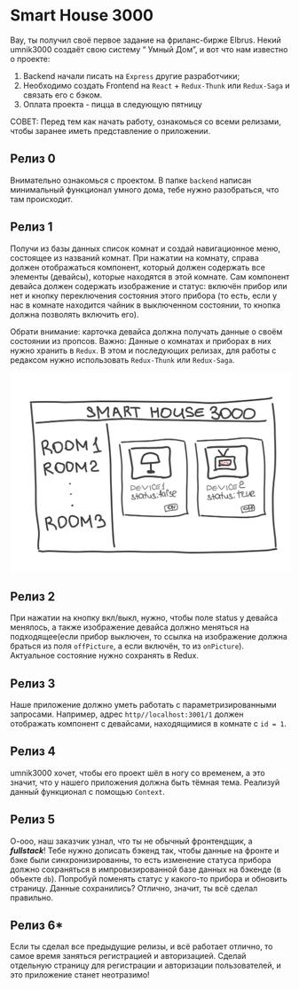 # Smart House 3000

Вау, ты получил своё первое задание на фриланс-бирже Elbrus. Некий umnik3000 создаёт свою систему “ Умный Дом”, и вот что нам известно о проекте:

1. Backend начали писать на `Express` другие разработчики;
2. Необходимо создать Frontend на `React` + `Redux-Thunk` или `Redux-Saga` и связать его с бэком.
3. Оплата проекта - пицца в следующую пятницу

СОВЕТ: Перед тем как начать работу, ознакомься со всеми релизами, чтобы заранее иметь представление о приложении.

## Релиз 0

Внимательно ознакомься с проектом. В папке `backend` написан минимальный функционал умного дома, тебе нужно разобраться, что там происходит.

## Релиз 1

Получи из базы данных список комнат и создай навигационное меню, состоящее из названий комнат. При нажатии на комнату, справа должен отображаться компонент, который должен содержать все элементы (девайсы), которые находятся в этой комнате. Сам компонент девайса должен содержать изображение и статус: включён прибор или нет и кнопку переключения состояния этого прибора (то есть, если у нас в комнате находится чайник в выключенном состоянии, то кнопка должна позволять включить его).

Обрати внимание: карточка девайса должна получать данные о своём состоянии из пропсов.
Важно: Данные о комнатах и приборах в них нужно хранить в `Redux`. В этом и последующих релизах, для работы с редаксом нужно использовать `Redux-Thunk` или `Redux-Saga`.

![SH](readme-assest/1.jpeg)

## Релиз 2

При нажатии на кнопку вкл/выкл, нужно, чтобы поле status у девайса менялось, а также изображение девайса должно меняться на подходящее(если прибор выключен, то ссылка на изображение должна браться из поля `offPicture`, а если включён, то из `onPicture`). Актуальное состояние нужно сохранять в Redux.

## Релиз 3

Наше приложение должно уметь работать с параметризированными запросами. Например, адрес `http//localhost:3001/1` должен отображать компонент с девайсами, находящимися в комнате с `id = 1`.

## Релиз 4

umnik3000 хочет, чтобы его проект шёл в ногу со временем, а это значит, что у нашего приложения должна быть тёмная тема. Реализуй данный функционал с помощью `Context`.

## Релиз 5

О-ооо, наш заказчик узнал, что ты не обычный фронтендщик, а **_fullstack_**! Тебе нужно дописать бэкенд так, чтобы данные на фронте и бэке были синхронизированны, то есть изменение статуса прибора должно сохраняться в импровизированной базе данных на бэкенде (в объекте `db`).
Попробуй поменять статус у какого-то прибора и обновить страницу. Данные сохранились? Отлично, значит, ты всё сделал правильно.

## Релиз 6\*

Если ты сделал все предыдущие релизы, и всё работает отлично, то самое время заняться регистрацией и авторизацией. Сделай отдельную страницу для регистрации и авторизации пользователей, и это приложение станет неотразимо!
